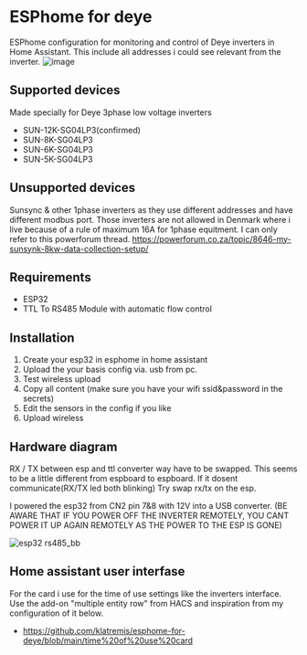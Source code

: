 # ESPhome for deye
ESPhome configuration for monitoring and control of Deye inverters in Home Assistant.
This include all addresses i could see relevant from the inverter.
![image](https://user-images.githubusercontent.com/22115157/211201343-1d54cada-4b2c-40b0-88c4-faf31e17fead.png)

## Supported devices
Made specially for Deye 3phase low voltage inverters
* SUN-12K-SG04LP3(confirmed)
* SUN-8K-SG04LP3
* SUN-6K-SG04LP3
* SUN-5K-SG04LP3

## Unsupported devices
Sunsync & other 1phase inverters as they use different addresses and have different modbus port. Those inverters are not allowed in Denmark where i live because of a rule of maximum 16A for 1phase equitment.
I can only refer to this powerforum thread. https://powerforum.co.za/topic/8646-my-sunsynk-8kw-data-collection-setup/

## Requirements
* ESP32
* TTL To RS485 Module with automatic flow control

## Installation
1. Create your esp32 in esphome in home assistant
2. Upload the your basis config via. usb from pc.
3. Test wireless upload
4. Copy all content (make sure you have your wifi ssid&password in the secrets)
5. Edit the sensors in the config if you like
6. Upload wireless

## Hardware diagram
RX / TX between esp and ttl converter way have to be swapped. This seems to be a little different from espboard to espboard.
If it dosent communicate(RX/TX led both blinking) Try swap rx/tx on the esp.

I powered the esp32 from CN2 pin 7&8 with 12V into a USB converter.
(BE AWARE THAT IF YOU POWER OFF THE INVERTER REMOTELY, YOU CANT POWER IT UP AGAIN REMOTELY AS THE POWER TO THE ESP IS GONE)

![esp32 rs485_bb](https://user-images.githubusercontent.com/22115157/211201233-f5fe9189-e6b3-4ee1-9baa-48068f078127.jpg)

## Home assistant user interfase
For the card i use for the time of use settings like the inverters interface. Use the add-on "multiple entity row" from HACS and inspiration from my configuration of it below.
* https://github.com/klatremis/esphome-for-deye/blob/main/time%20of%20use%20card


